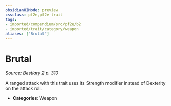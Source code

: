 ```yaml
---
obsidianUIMode: preview
cssclass: pf2e,pf2e-trait
tags:
- imported/compendium/src/pf2e/b2
- imported/trait/category/weapon
aliases: ["Brutal"]
---
```

# Brutal  
*Source: Bestiary 2 p. 310*  

A ranged attack with this trait uses its Strength modifier instead of Dexterity on the attack roll.

- **Categories**: Weapon